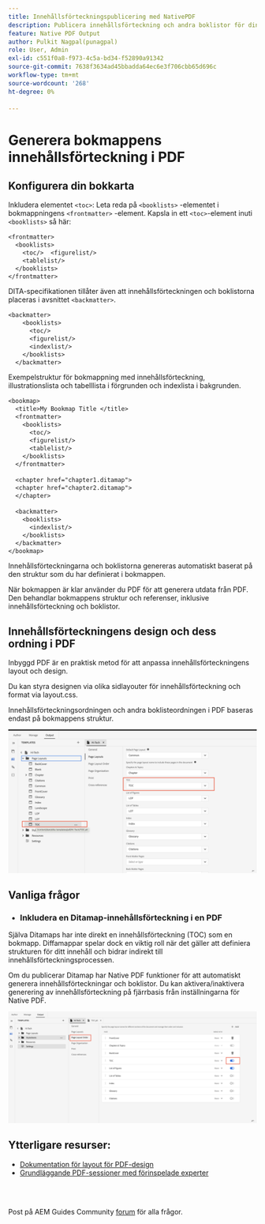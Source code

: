 ```yaml
---
title: Innehållsförteckningspublicering med NativePDF
description: Publicera innehållsförteckning och andra boklistor för din digitala bokmapp med hjälp av NativePDF
feature: Native PDF Output
author: Pulkit Nagpal(punagpal)
role: User, Admin
exl-id: c551f0a8-f973-4c5a-bd34-f52890a91342
source-git-commit: 7638f3634ad45bbadda64ec6e3f706cbb65d696c
workflow-type: tm+mt
source-wordcount: '268'
ht-degree: 0%

---
```


# Generera bokmappens innehållsförteckning i PDF

## Konfigurera din bokkarta

Inkludera elementet `<toc>`:
Leta reda på `<booklists>` -elementet i bokmappningens `<frontmatter>` -element.  Kapsla in ett `<toc>`-element inuti `<booklists>` så här:

```
<frontmatter>
  <booklists>
    <toc/>  <figurelist/>
    <tablelist/>
  </booklists>
</frontmatter>
```

DITA-specifikationen tillåter även att innehållsförteckningen och boklistorna placeras i avsnittet `<backmatter>`.


```
<backmatter>
    <booklists>
      <toc/>
      <figurelist/>
      <indexlist/>
    </booklists>
  </backmatter>
```

Exempelstruktur för bokmappning med innehållsförteckning, illustrationslista och tabelllista i förgrunden och indexlista i bakgrunden.

```
<bookmap>
  <title>My Bookmap Title </title>
  <frontmatter>
    <booklists>
      <toc/>
      <figurelist/>
      <tablelist/>
    </booklists>
  </frontmatter>

  <chapter href="chapter1.ditamap">
  <chapter href="chapter2.ditamap">
  </chapter>

  <backmatter>
    <booklists>
      <indexlist/>
    </booklists>
  </backmatter>
</bookmap>
```

Innehållsförteckningarna och boklistorna genereras automatiskt baserat på den struktur som du har definierat i bokmappen.

När bokmappen är klar använder du PDF för att generera utdata från PDF. Den behandlar bokmappens struktur och referenser, inklusive innehållsförteckning och boklistor.

## Innehållsförteckningens design och dess ordning i PDF

Inbyggd PDF är en praktisk metod för att anpassa innehållsförteckningens layout och design.

Du kan styra designen via olika sidlayouter för innehållsförteckning och format via layout.css.

Innehållsförteckningsordningen och andra boklisteordningen i PDF baseras endast på bokmappens struktur.

![dec](../assets/publishing/toc.png)


## Vanliga frågor

- ### Inkludera en Ditamap-innehållsförteckning i en PDF

Själva Ditamaps har inte direkt en innehållsförteckning (TOC) som en bokmapp. Diffamappar spelar dock en viktig roll när det gäller att definiera strukturen för ditt innehåll och bidrar indirekt till innehållsförteckningsprocessen.

Om du publicerar Ditamap har Native PDF funktioner för att automatiskt generera innehållsförteckningar och boklistor. Du kan aktivera/inaktivera generering av innehållsförteckning på fjärrbasis från inställningarna för Native PDF.

![Aktivera Inaktivera innehållsförteckning](../assets/publishing/pageorder.png)

## Ytterligare resurser:

- [Dokumentation för layout för PDF-design](https://experienceleague.adobe.com/en/docs/experience-manager-guides/using/install-guide/on-prem-ig/output-gen-config/config-native-pdf-publish/design-page-layout)
- [Grundläggande PDF-sessioner med förinspelade experter](https://experienceleague.adobe.com/en/docs/experience-manager-guides/using/knowledge-base/expert-session/native-pdf-publishing-essentials-feb23)

<br>
<br>

Post på AEM Guides Community [forum](https://experienceleaguecommunities.adobe.com/t5/experience-manager-guides/ct-p/aem-xml-documentation) för alla frågor.



